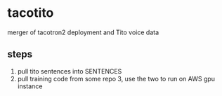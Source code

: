 # tacotito
merger of tacotron2 deployment and Tito voice data

## steps

1. pull tito sentences into SENTENCES
2. pull training code from some repo
3, use the two to run on AWS gpu instance
